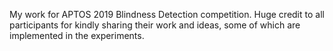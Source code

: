 My work for APTOS 2019 Blindness Detection competition. Huge credit to all participants for kindly sharing their work and ideas, some of which are implemented in the experiments.
